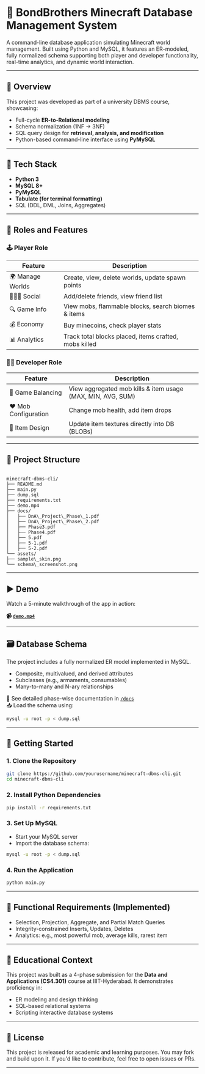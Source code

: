 # 🧱 BondBrothers Minecraft Database Management System

A command-line database application simulating Minecraft world management. Built using Python and MySQL, it features an ER-modeled, fully normalized schema supporting both player and developer functionality, real-time analytics, and dynamic world interaction.

---

## 📌 Overview

This project was developed as part of a university DBMS course, showcasing:
- Full-cycle **ER-to-Relational modeling**
- Schema normalization (1NF → 3NF)
- SQL query design for **retrieval, analysis, and modification**
- Python-based command-line interface using **PyMySQL**

---

## 🔧 Tech Stack

- **Python 3**
- **MySQL 8+**
- **PyMySQL**
- **Tabulate (for terminal formatting)**
- SQL (DDL, DML, Joins, Aggregates)

---

## 👤 Roles and Features

### 🕹️ Player Role
| Feature             | Description |
|---------------------|-------------|
| 🌍 Manage Worlds     | Create, view, delete worlds, update spawn points |
| 🧑‍🤝‍🧑 Social         | Add/delete friends, view friend list |
| 🔍 Game Info        | View mobs, flammable blocks, search biomes & items |
| 💰 Economy          | Buy minecoins, check player stats |
| 📊 Analytics        | Track total blocks placed, items crafted, mobs killed |

### 👨‍💻 Developer Role
| Feature              | Description |
|----------------------|-------------|
| 🔬 Game Balancing     | View aggregated mob kills & item usage (MAX, MIN, AVG, SUM) |
| ❤️ Mob Configuration | Change mob health, add item drops |
| 🎨 Item Design       | Update item textures directly into DB (BLOBs) |

---

## 📁 Project Structure

```

minecraft-dbms-cli/
├── README.md
├── main.py
├── dump.sql
├── requirements.txt
├── demo.mp4
├── docs/
│   ├── DnA\_Project\_Phase\_1.pdf
│   ├── DnA\_Project\_Phase\_2.pdf
│   ├── Phase3.pdf
│   ├── Phase4.pdf
│   ├── 5.pdf
│   ├── 5-1.pdf
│   ├── 5-2.pdf
└── assets/
├── sample\_skin.png
└── schema\_screenshot.png

````

---

## ▶️ Demo

Watch a 5-minute walkthrough of the app in action:

**📹 [`demo.mp4`](./demo.mp4)**

---

## 🗃️ Database Schema

The project includes a fully normalized ER model implemented in MySQL.

- Composite, multivalued, and derived attributes
- Subclasses (e.g., armaments, consumables)
- Many-to-many and N-ary relationships

📄 See detailed phase-wise documentation in [`/docs`](./docs)  
📥 Load the schema using:  
```bash
mysql -u root -p < dump.sql
````

---

## 🚀 Getting Started

### 1. Clone the Repository

```bash
git clone https://github.com/yourusername/minecraft-dbms-cli.git
cd minecraft-dbms-cli
```

### 2. Install Python Dependencies

```bash
pip install -r requirements.txt
```

### 3. Set Up MySQL

* Start your MySQL server
* Import the database schema:

```bash
mysql -u root -p < dump.sql
```

### 4. Run the Application

```bash
python main.py
```

---

## 📄 Functional Requirements (Implemented)

* Selection, Projection, Aggregate, and Partial Match Queries
* Integrity-constrained Inserts, Updates, Deletes
* Analytics: e.g., most powerful mob, average kills, rarest item

---

## 🧠 Educational Context

This project was built as a 4-phase submission for the **Data and Applications (CS4.301)** course at IIIT-Hyderabad. It demonstrates proficiency in:

* ER modeling and design thinking
* SQL-based relational systems
* Scripting interactive database systems

---

## 📜 License

This project is released for academic and learning purposes. You may fork and build upon it. If you'd like to contribute, feel free to open issues or PRs.

---
